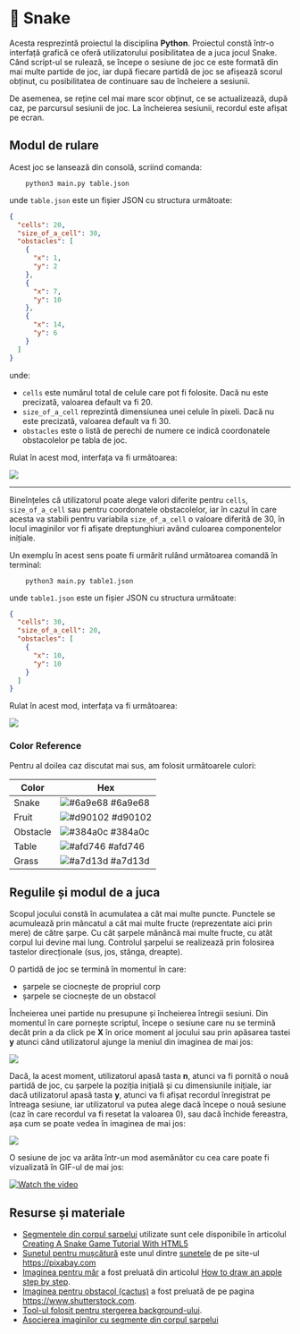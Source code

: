 # 🐍 Snake 

Acesta resprezintă proiectul la disciplina **Python**. Proiectul constă într-o interfață grafică ce oferă utilizatorului posibilitatea de a juca jocul Snake. Când script-ul se rulează, se începe o sesiune de joc ce este formată din mai multe partide de joc, iar după fiecare partidă de joc se afișează scorul obținut, cu posibilitatea de continuare sau de încheiere a sesiunii.


De asemenea, se reține cel mai mare scor obținut, ce se actualizează, după caz, pe parcursul sesiunii de joc. La încheierea sesiunii, recordul este afișat pe ecran.

## Modul de rulare
Acest joc se lansează din consolă, scriind comanda:
```
    python3 main.py table.json
```
unde `table.json` este un fișier JSON cu structura următoate:
```json
{
  "cells": 20,
  "size_of_a_cell": 30,
  "obstacles": [
    {
      "x": 1,
      "y": 2
    },
    {
      "x": 7,
      "y": 10
    },
    {
      "x": 14,
      "y": 6
    }
  ]
}
```
unde:
- `cells` este numărul total de celule care pot fi folosite. Dacă nu este precizată, valoarea default va fi 20.
- `size_of_a_cell` reprezintă dimensiunea unei celule în pixeli. Dacă nu este precizată, valoarea default va fi 30.
- `obstacles` este o listă de perechi de numere ce indică coordonatele obstacolelor pe tabla de joc.

Rulat în acest mod, interfața va fi următoarea:

<img align="center" src="Images/snake - interface1.png">

----------------------------------------------------------------------------------------------------------------------------------------

Bineînțeles că utilizatorul poate alege valori diferite pentru `cells`, `size_of_a_cell` sau pentru coordonatele obstacolelor, iar în cazul în care acesta va stabili pentru variabila `size_of_a_cell` o valoare diferită de 30, în locul imaginilor vor fi afișate dreptunghiuri având culoarea componentelor inițiale.

Un exemplu în acest sens poate fi urmărit rulând următoarea comandă în terminal:
```
    python3 main.py table1.json
```
unde `table1.json` este un fișier JSON cu structura următoate:
```json
{
  "cells": 30,
  "size_of_a_cell": 20,
  "obstacles": [
    {
      "x": 10,
      "y": 10
    }
  ]
}

```
Rulat în acest mod, interfața va fi următoarea:

<img align="center" src="Images/snake - interface2.png">


### Color Reference
Pentru al doilea caz discutat mai sus, am folosit următoarele culori:

| Color             | Hex                                                                |
| ----------------- | ------------------------------------------------------------------ |
| Snake | ![#6a9e68](https://via.placeholder.com/10/6a9e68?text=+) #6a9e68 |
| Fruit | ![#d90102](https://via.placeholder.com/10/d90102?text=+) #d90102 |
| Obstacle | ![#384a0c](https://via.placeholder.com/10/384a0c?text=+) #384a0c |
| Table | ![#afd746](https://via.placeholder.com/10/afd746?text=+) #afd746 |
| Grass | ![#a7d13d](https://via.placeholder.com/10/a7d13d?text=+) #a7d13d |


## Regulile și modul de a juca 

Scopul jocului constă în acumulatea a cât mai multe puncte. Punctele se acumulează prin mâncatul a cât mai multe fructe (reprezentate aici prin mere) de către șarpe. Cu cât șarpele mănâncă mai multe fructe, cu atât corpul lui devine mai lung. Controlul șarpelui se realizează prin folosirea tastelor direcționale (sus, jos, stânga, dreapte).

O partidă de joc se termină în momentul în care:
- șarpele se ciocnește de propriul corp
- șarpele se ciocnește de un obstacol

Încheierea unei partide nu presupune și încheierea întregii sesiuni. Din momentul în care pornește scriptul, începe o sesiune care nu se termină decât prin a da click pe **X** în orice moment al jocului sau prin apăsarea tastei **y** atunci când utilizatorul ajunge la meniul din imaginea de mai jos:

<img align="center" src="Images/snake - interface3.png">

Dacă, la acest moment, utilizatorul apasă tasta **n**, atunci va fi pornită o nouă partidă de joc, cu șarpele la poziția inițială și cu dimensiunile inițiale, iar dacă utilizatorul apasă tasta **y**, atunci va fi afișat recordul înregistrat pe întreaga sesiune, iar utilizatorul va putea alege dacă începe o nouă sesiune (caz în care recordul va fi resetat la valoarea 0), sau dacă închide fereastra, așa cum se poate vedea în imaginea de mai jos:

<img align="center" src="Images/snake - interface4.png">

O sesiune de joc va arăta într-un mod asemănător cu cea care poate fi vizualizată în GIF-ul de mai jos:

[![Watch the video](snake1.gif)](snake.mp4)

## Resurse și materiale

- [Segmentele din corpul șarpelui](https://rembound.com/files/creating-a-snake-game-tutorial-with-html5/snake-graphics.png) utilizate sunt cele disponibile în articolul [Creating A Snake Game Tutorial With HTML5](https://rembound.com/articles/creating-a-snake-game-tutorial-with-html5)
- [Sunetul pentru mușcătură](https://pixabay.com/sound-effects/eating-sound-effect-36186/) este unul dintre [sunetele](https://pixabay.com/sound-effects/search/crunch/) de pe site-ul https://pixabay.com
- [Imaginea pentru măr](https://drawnbyhislight.com/wp-content/uploads/2019/07/How-to-draw-an-apple-8.jpg) a fost preluată din articolul [How to draw an apple step by step](https://drawnbyhislight.com/how-to-draw-an-apple).
- [Imaginea pentru obstacol (cactus)](https://www.shutterstock.com/ro/image-vector/cactus-icon-vector-logo-symbol-desert-1385104922) a fost preluată de pe pagina https://www.shutterstock.com.
- [Tool-ul folosit pentru ștergerea background-ului](https://www.remove.bg/upload).
- [Asocierea imaginilor cu segmente din corpul șarpelui](https://youtu.be/QFvqStqPCRU?feature=shared&t=4766)
